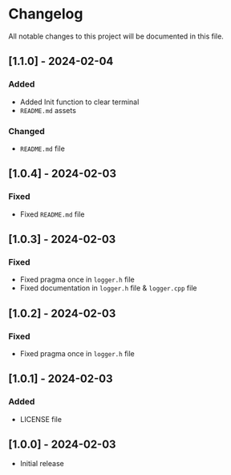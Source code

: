# Changelog

All notable changes to this project will be documented in this file.

## [1.1.0] - 2024-02-04

### Added

- Added Init function to clear terminal
- `README.md` assets

### Changed

- `README.md` file

## [1.0.4] - 2024-02-03

### Fixed

- Fixed `README.md` file

## [1.0.3] - 2024-02-03

### Fixed

- Fixed pragma once in `logger.h` file
- Fixed documentation in `logger.h` file & `logger.cpp` file

## [1.0.2] - 2024-02-03

### Fixed

- Fixed pragma once in `logger.h` file

## [1.0.1] - 2024-02-03

### Added

- LICENSE file

## [1.0.0] - 2024-02-03

- Initial release

